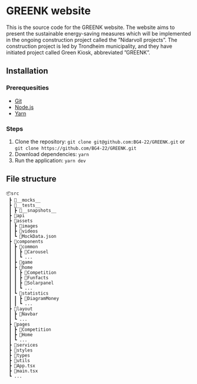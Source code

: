 # GREENK website

This is the source code for the GREENK website. The website aims to present the sustainable energy-saving measures which will be implemented in the ongoing construction project called the ”Nidarvoll projects”. The construction project is led by Trondheim municipality, and they have initiated project called Green Kiosk, abbreviated ”GREENK”.

## Installation

### Prerequesities

- [Git](https://git-scm.com/)
- [Node.js](https://nodejs.org/)
- [Yarn](https://yarnpkg.com/)

### Steps

1. Clone the repository: `git clone git@github.com:BG4-22/GREENK.git` or `git clone https://github.com/BG4-22/GREENK.git`
2. Download dependencies: `yarn`
3. Run the application: `yarn dev`

## File structure

```
📦src  
 ┣ 📂__mocks__  
 ┣ 📂__tests__  
 ┃ ┣ 📂__snapshots__    
 ┣ 📂api  
 ┣ 📂assets  
 ┃ ┣ 📂images   
 ┃ ┣ 📂videos  
 ┃ ┗ 📜MockData.json  
 ┣ 📂components  
 ┃ ┣ 📂common  
 ┃ ┃ ┣ 📂Carousel    
 ┃ ┃ ┗ ... 
 ┃ ┣ 📂game     
 ┃ ┣ 📂home  
 ┃ ┃ ┣ 📂Competition    
 ┃ ┃ ┣ 📂Funfacts  
 ┃ ┃ ┣ 📂Solarpanel   
 ┃ ┃ ┗ ...  
 ┃ ┗ 📂statistics  
 ┃ ┃ ┣ 📂DiagramMoney   
 ┃ ┃ ┗ ... 
 ┣ 📂layout  
 ┃ ┣ 📂Navbar   
 ┃ ┗ ...  
 ┣ 📂pages  
 ┃ ┣ 📂Competition   
 ┃ ┣ 📂Home     
 ┃ ┗ ...  
 ┣ 📂services   
 ┣ 📂styles   
 ┣ 📂types   
 ┣ 📂utils  
 ┣ 📜App.tsx   
 ┣ 📜main.tsx   
 ┗ ...
```

